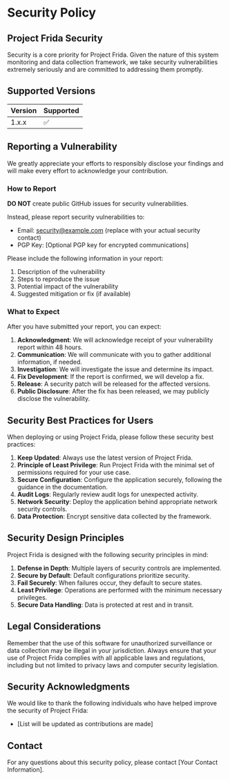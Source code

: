 # Security Policy

## Project Frida Security

Security is a core priority for Project Frida. Given the nature of this system monitoring and data collection framework, we take security vulnerabilities extremely seriously and are committed to addressing them promptly.

## Supported Versions

| Version | Supported          |
| ------- | ------------------ |
| 1.x.x   | :white_check_mark: |

## Reporting a Vulnerability

We greatly appreciate your efforts to responsibly disclose your findings and will make every effort to acknowledge your contribution.

### How to Report

**DO NOT** create public GitHub issues for security vulnerabilities.

Instead, please report security vulnerabilities to:
- Email: security@example.com (replace with your actual security contact)
- PGP Key: [Optional PGP key for encrypted communications]

Please include the following information in your report:
1. Description of the vulnerability
2. Steps to reproduce the issue
3. Potential impact of the vulnerability
4. Suggested mitigation or fix (if available)

### What to Expect

After you have submitted your report, you can expect:

1. **Acknowledgment**: We will acknowledge receipt of your vulnerability report within 48 hours.
2. **Communication**: We will communicate with you to gather additional information, if needed.
3. **Investigation**: We will investigate the issue and determine its impact.
4. **Fix Development**: If the report is confirmed, we will develop a fix.
5. **Release**: A security patch will be released for the affected versions.
6. **Public Disclosure**: After the fix has been released, we may publicly disclose the vulnerability.

## Security Best Practices for Users

When deploying or using Project Frida, please follow these security best practices:

1. **Keep Updated**: Always use the latest version of Project Frida.
2. **Principle of Least Privilege**: Run Project Frida with the minimal set of permissions required for your use case.
3. **Secure Configuration**: Configure the application securely, following the guidance in the documentation.
4. **Audit Logs**: Regularly review audit logs for unexpected activity.
5. **Network Security**: Deploy the application behind appropriate network security controls.
6. **Data Protection**: Encrypt sensitive data collected by the framework.

## Security Design Principles

Project Frida is designed with the following security principles in mind:

1. **Defense in Depth**: Multiple layers of security controls are implemented.
2. **Secure by Default**: Default configurations prioritize security.
3. **Fail Securely**: When failures occur, they default to secure states.
4. **Least Privilege**: Operations are performed with the minimum necessary privileges.
5. **Secure Data Handling**: Data is protected at rest and in transit.

## Legal Considerations

Remember that the use of this software for unauthorized surveillance or data collection may be illegal in your jurisdiction. Always ensure that your use of Project Frida complies with all applicable laws and regulations, including but not limited to privacy laws and computer security legislation.

## Security Acknowledgments

We would like to thank the following individuals who have helped improve the security of Project Frida:

- [List will be updated as contributions are made]

## Contact

For any questions about this security policy, please contact [Your Contact Information].